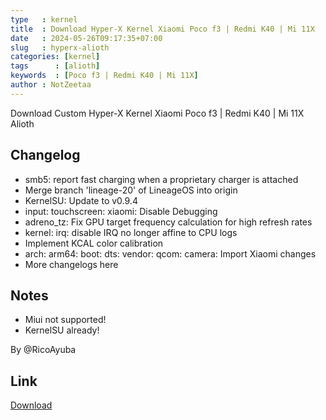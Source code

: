 ```yaml
---
type   : kernel
title  : Download Hyper-X Kernel Xiaomi Poco f3 | Redmi K40 | Mi 11X
date   : 2024-05-26T09:17:35+07:00
slug   : hyperx-alioth
categories: [kernel]
tags      : [alioth]
keywords  : [Poco f3 | Redmi K40 | Mi 11X]
author : NotZeetaa
---
```


Download Custom Hyper-X Kernel Xiaomi Poco f3 | Redmi K40 | Mi 11X Alioth

## Changelog
- smb5: report fast charging when a proprietary charger is attached
- Merge branch 'lineage-20' of LineageOS into origin
- KernelSU: Update to v0.9.4
- input: touchscreen: xiaomi: Disable Debugging
- adreno_tz: Fix GPU target frequency calculation for high refresh rates
- kernel: irq: disable IRQ no longer affine to CPU logs
- Implement KCAL color calibration
- arch: arm64: boot: dts: vendor: qcom: camera: Import Xiaomi changes
- More changelogs here


## Notes
- Miui not supported!
- KernelSU already!

By @RicoAyuba

## Link
[Download](https://www.pling.com/p/1910526/)

